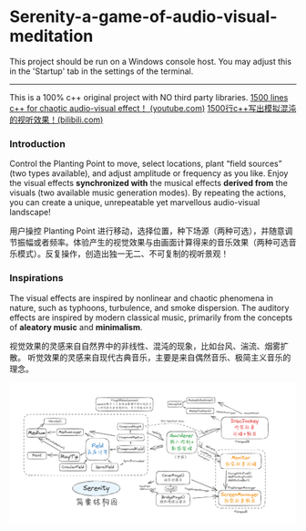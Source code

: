 # Serenity-a-game-of-audio-visual-meditation

This project should be run on a Windows console host. You may adjust this in the 'Startup' tab in the settings of the terminal.

---
This is a 100% c++ original project with NO third party libraries.
[1500 lines c++ for chaotic audio-visual effect！ (youtube.com)](https://www.youtube.com/watch?v=TSNbIgE4fb4)
[1500行c++写出模拟混沌的视听效果！(bilibili.com)](https://www.bilibili.com/video/BV1uy411h73R/?spm_id_from=333.999.0.0&vd_source=ba13e38f4cc6d57618cfb0b834b92bec)
### Introduction

Control the Planting Point to move, select locations, plant “field sources” (two types available), and adjust amplitude or frequency as you like. 
Enjoy the visual effects **synchronized with** the musical effects **derived from** the visuals (two available music generation modes). 
By repeating the actions, you can create a unique, unrepeatable yet marvellous audio-visual landscape!

用户操控 Planting Point 进行移动，选择位置，种下场源（两种可选），并随意调节振幅或者频率。体验产生的视觉效果与由画面计算得来的音乐效果（两种可选音乐模式）。反复操作，创造出独一无二、不可复制的视听景观！

### Inspirations

The visual effects are inspired by nonlinear and chaotic phenomena in nature, such as typhoons, turbulence, and smoke dispersion. 
The auditory effects are inspired by modern classical music, primarily from the concepts of **aleatory music** and **minimalism**.

视觉效果的灵感来自自然界中的非线性、混沌的现象，比如台风、湍流、烟雾扩散。
听觉效果的灵感来自现代古典音乐，主要是来自偶然音乐、极简主义音乐的理念。

![image](illustration.png)

